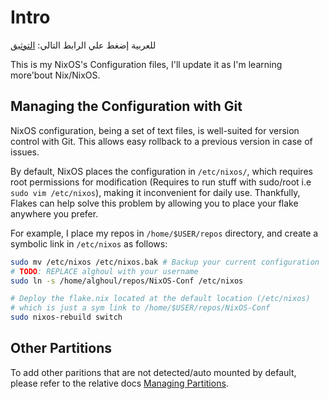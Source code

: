 # Intro

للعربية إضغط علي الرابط التالي: [التوثيق](docs/ar/README.md)

This is my NixOS's Configuration files, I'll update it as
 I'm learning more'bout Nix/NixOS.

## Managing the Configuration with Git

NixOS configuration, being a set of text files,
 is well-suited for version control with Git.
This allows easy rollback to a previous version in case of issues.

By default, NixOS places the configuration in `/etc/nixos/`,
which requires root permissions for modification
(Requires to run stuff with sudo/root i.e `sudo vim /etc/nixos`),
making it inconvenient for daily use. Thankfully,
Flakes can help solve this problem by allowing you
to place your flake anywhere you prefer.

For example, I place my repos in `/home/$USER/repos` directory,
and create a symbolic link in `/etc/nixos` as follows:

```bash
sudo mv /etc/nixos /etc/nixos.bak # Backup your current configuration
# TODO: REPLACE alghoul with your username
sudo ln -s /home/alghoul/repos/NixOS-Conf /etc/nixos

# Deploy the flake.nix located at the default location (/etc/nixos)
# which is just a sym link to /home/$USER/repos/NixOS-Conf
sudo nixos-rebuild switch
```

## Other Partitions

To add other paritions that are not detected/auto mounted by default,
please refer to the relative docs [Managing Partitions](/docs/en/partitions.md).
